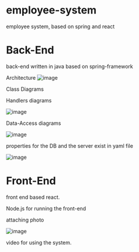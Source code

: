 # employee-system
employee system, based on spring and react


# Back-End

back-end written in java based on spring-framework

Architecture
![image](https://user-images.githubusercontent.com/59146036/216478417-b1884ad0-d6e4-4bd9-9dc4-7eb2c7859bcb.png)


Class Diagrams


Handlers diagrams

![image](https://user-images.githubusercontent.com/59146036/216476386-ae87a0c9-3cbc-4d54-a0f4-020d2a8b6c31.png)



Data-Access diagrams

![image](https://user-images.githubusercontent.com/59146036/216478727-f844b1a4-6120-415b-bce3-984f472c61e7.png)

properties for the DB and the server exist in yaml file


![image](https://user-images.githubusercontent.com/59146036/216476639-09c51290-fe55-4e39-9c1c-e1073ea7a11e.png)



# Front-End

front end based react.

Node.js for running the front-end



attaching photo

![image](https://user-images.githubusercontent.com/59146036/216477717-b9c1f706-55bd-4b1d-a508-89b681590c50.png)


video for using the system.


